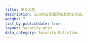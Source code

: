 ```yaml
---
title: 安全公告
description: 公开的安全漏洞及其修复方法。
weight: 7
list_by_publishdate: true
layout: security-grid
data_category: Security Bulletins
---
```

